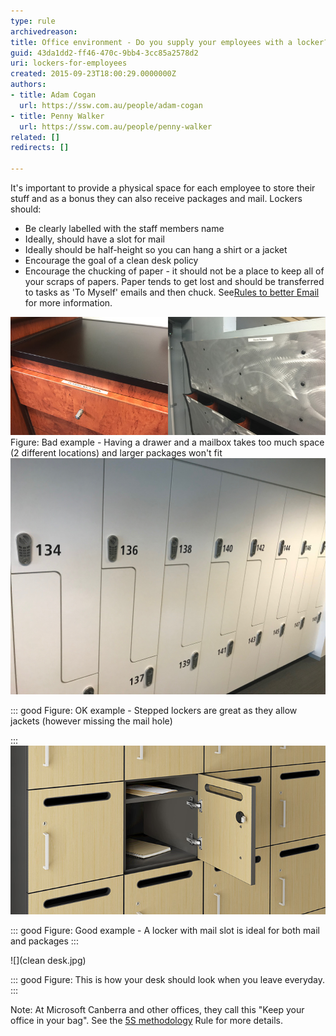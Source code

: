 ```yaml
---
type: rule
archivedreason: 
title: Office environment - Do you supply your employees with a locker?
guid: 43da1dd2-ff46-470c-9bb4-3cc85a2578d2
uri: lockers-for-employees
created: 2015-09-23T18:00:29.0000000Z
authors:
- title: Adam Cogan
  url: https://ssw.com.au/people/adam-cogan
- title: Penny Walker
  url: https://ssw.com.au/people/penny-walker
related: []
redirects: []

---
```


It's important to provide a physical space for each employee to store their stuff and as a bonus they can also receive packages and mail. Lockers should:

<!--endintro-->

* Be clearly labelled with the staff members name
* Ideally, should have a slot for mail
* Ideally should be half-height so you can hang a shirt or a jacket
* Encourage the goal of a clean desk policy
* Encourage the chucking of paper - it should not be a place to keep all of your scraps of papers. Paper tends to get lost and should be transferred to tasks as 'To Myself' emails and then chuck. See[Rules to better Email](/rules-to-better-email) for more information.


![](drawer-bad.jpg)
Figure: Bad example - Having a drawer and a mailbox takes too much space (2 different locations) and larger packages won't fit
![](Lockers.jpg)

::: good
Figure: OK example - Stepped lockers are great as they allow jackets (however missing the mail hole)

:::
 ![](locker-good.jpg) 

::: good
Figure: Good example - A locker with mail slot is ideal for both mail and packages
:::


![](clean desk.jpg)

::: good
Figure: This is how your desk should look when you leave everyday.
:::

Note: At Microsoft Canberra and other offices, they call this "Keep your office in your bag". See the [5S methodology](/do-you-use-the-5s-desk-space-organization-system-invented-by-the-japanese) Rule for more details.
